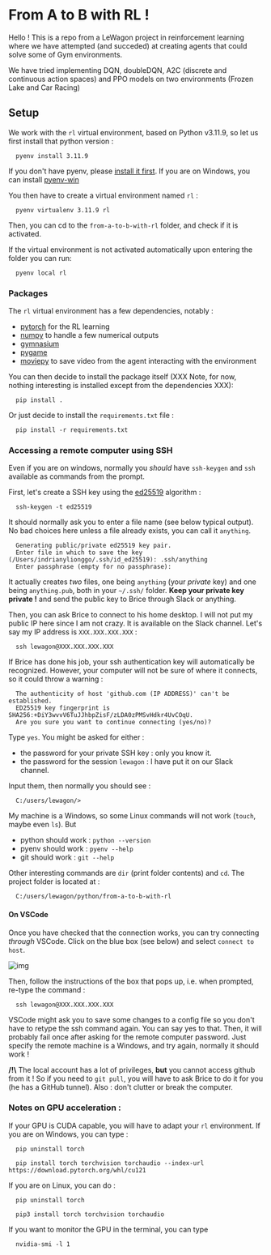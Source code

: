 # From A to B with RL !

Hello ! This is a repo from a LeWagon project in reinforcement learning where we have attempted (and succeded) at creating agents that could solve some of Gym environments.

We have tried implementing DQN, doubleDQN, A2C (discrete and continuous action spaces) and PPO models on two environments (Frozen Lake and Car Racing)

## Setup

We work with the `rl` virtual environment, based on Python v3.11.9, so let us
first install that python version :

```
  pyenv install 3.11.9
```

If you don't have pyenv, please [install it first](https://github.com/pyenv/pyenv).
If you are on Windows, you can install [pyenv-win](https://pyenv-win.github.io/pyenv-win/)

You then have to create a virtual environment named `rl` :

```
  pyenv virtualenv 3.11.9 rl
````

Then, you can cd to the `from-a-to-b-with-rl` folder, and check if it is activated.

If the virtual environment is not activated automatically upon entering the folder you can run:

```
  pyenv local rl
````

### Packages

The `rl` virtual environment has a few dependencies, notably :

- [pytorch](https://pytorch.org/) for the RL learning
- [numpy](https://numpy.org/) to handle a few numerical outputs
- [gymnasium](https://gymnasium.farama.org/)
- [pygame](https://www.pygame.org/news)
- [moviepy](https://pypi.org/project/moviepy/) to save video from the agent interacting with the environment

You can then decide to install the package itself (XXX
Note, for now, nothing interesting is installed except from the dependencies XXX):

```
  pip install .
````

Or just decide to install the `requirements.txt` file :

```
  pip install -r requirements.txt
```

### Accessing a remote computer using SSH

Even if you are on windows, normally you _should_ have `ssh-keygen` and `ssh` available
as commands from the prompt.

First, let's create a SSH key using the [ed25519](https://en.wikipedia.org/wiki/EdDSA#Ed25519)
algorithm :

```
  ssh-keygen -t ed25519
```

It should normally ask you to enter a file name (see below typical output).
No bad choices here unless a file already exists, you can call it `anything`.

```
  Generating public/private ed25519 key pair.
  Enter file in which to save the key (/Users/indrianylionggo/.ssh/id_ed25519): .ssh/anything
  Enter passphrase (empty for no passphrase):
```

It actually creates _two_ files, one being `anything` (your _private_ key) and
one being  `anything.pub`, both in your `~/.ssh/` folder. **Keep your private
key private !** and send the public key to Brice through Slack or anything.

Then, you can ask Brice to connect to his home desktop. I will not put my public
IP here since I am not crazy. It is available on the Slack channel. Let's say my
IP address is `XXX.XXX.XXX.XXX` :

```
  ssh lewagon@XXX.XXX.XXX.XXX
```

If Brice has done his job, your ssh authentication key will automatically be
recognized. However, your computer will not be sure of where it connects, so it
could throw a warning :

```
  The authenticity of host 'github.com (IP ADDRESS)' can't be established.
  ED25519 key fingerprint is SHA256:+DiY3wvvV6TuJJhbpZisF/zLDA0zPMSvHdkr4UvCOqU.
  Are you sure you want to continue connecting (yes/no)?
```

Type `yes`. You might be asked for either :

- the password for your private SSH key : only you know it.
- the password for the session `lewagon` : I have put it on our Slack channel.

Input them, then normally you should see :

```
  C:/users/lewagon/>
```

My machine is a Windows, so some Linux commands will not work (`touch`, maybe even `ls`). But

* python should work : `python --version`
* pyenv should work : `pyenv --help`
* git should work : `git --help`

Other interesting commands are `dir` (print folder contents) and `cd`. The project folder is located at : 

```
  C:/users/lewagon/python/from-a-to-b-with-rl
```

#### On VSCode

Once you have checked that the connection works, you can try connecting _through_ VSCode. Click on the blue box (see below) and select `connect to host`.

![img](vscode_ssh_screenshot.png)

Then, follow the instructions of the box that pops up, i.e. when prompted, re-type the command :

```
  ssh lewagon@XXX.XXX.XXX.XXX
```

VSCode might ask you to save some changes to a config file so you don't have to retype the ssh command again. You can say yes to that. Then, it will probably fail once after asking for the remote computer password. Just specify the remote machine is
a Windows, and try again, normally it should work !

**/!\\** The local account has a lot of privileges, __but__ you cannot access github from it ! So if you need to `git pull`, you will have
to ask Brice to do it for you (he has a GitHub tunnel). Also : don't clutter or break the computer.

### Notes on GPU acceleration :

If your GPU is CUDA capable, you will have to adapt your `rl` environment. If you are on Windows, you can type :

```
  pip uninstall torch

  pip install torch torchvision torchaudio --index-url https://download.pytorch.org/whl/cu121
```

If you are on Linux, you can do :

```
  pip uninstall torch

  pip3 install torch torchvision torchaudio
```

If you want to monitor the GPU in the terminal, you can type 

```
  nvidia-smi -l 1
```
